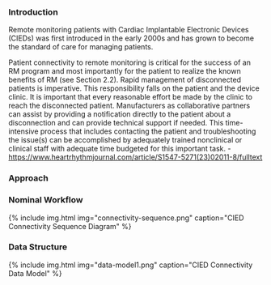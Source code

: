 ### Introduction
Remote monitoring patients with Cardiac Implantable Electronic Devices (CIEDs) was first introduced in the early 2000s and has grown to become the standard of care for managing patients. 

Patient connectivity to remote monitoring is critical for the success of an RM program and most importantly for the patient to realize the known benefits of RM (see Section 2.2). Rapid management of disconnected patients is imperative. This responsibility falls on the patient and the device clinic. It is important that every reasonable effort be made by the clinic to reach the disconnected patient. Manufacturers as collaborative partners can assist by providing a notification directly to the patient about a disconnection and can provide technical support if needed. This time-intensive process that includes contacting the patient and troubleshooting the issue(s) can be accomplished by adequately trained nonclinical or clinical staff with adequate time budgeted for this important task.
-https://www.heartrhythmjournal.com/article/S1547-5271(23)02011-8/fulltext

### Approach


### Nominal Workflow
{% include img.html img="connectivity-sequence.png" caption="CIED Connectivity Sequence Diagram" %} 

### Data Structure
{% include img.html img="data-model1.png" caption="CIED Connectivity Data Model" %} 